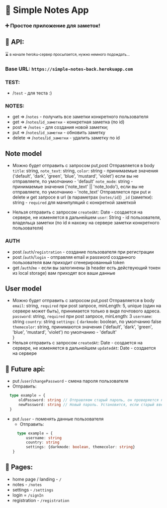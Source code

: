 # 📝 Simple Notes App

### ➕ Простое приложение для заметок!

## 🔗 API:

⌛ <small>в начале heroku-сервер просыпается, нужно немного подождать...</small>

### Base URL: `https://simple-notes-back.herokuapp.com`

### TEST:
* /`test` - для теста :)
### NOTES:
* get =>   /`notes` - получить все заметки конкретного пользователя
* get  =>  /`notes`/`id_заметки` - конкретная заметка (по id)
* post =>  /`notes` - для создания новой заметки;
* put =>  /`notes`/`id_заметки` - обновить заметку
* delete => /`notes`/`id_заметки` - удалить заметку по id

## Note model
  * Можно будет отправить с запросом put,post
  Отправляется в body
  `title`: string,
  `note_text`: string,
  `color`: string - принимаемые значения ('default', 'dark', 'green', 'blue', 'mustard', 'violet')
              если вы не отправляете, по умолчанию - 'default'
  `note_mode`: string - принимаемые значения ('note_text' || 'note_todo'), 
              если вы не отправляете, по умолчанию - 'note_text'
  Отправляется при put и delete и get запросе в url (в параметрах (`notes/id`))
  `_id` (заметки): string - `required` для манипуляций с конкретной заметкой
              
  * Нельзя отправить с запросом
  `createdAt`: Date - создается на сервере, не изменяется в дальнейшем
  `user`: String - id пользователя, владельца заметки (по id я нахожу на сервере заметки конкретного пользователя)

### AUTH
* post  /`auth`/`registration` - создание пользователя при регистрации
* post  /`auth`/`login` - отправляя email и password созданного пользователя вам приходит сгенерированный token
* get   /`auth`/`me` - если вы залогинены (в header есть действующий токен из local storage) вам приходят все ваши данные

## User model
  * Можно будет отправить с запросом put,post
  Отправляется в body
  `email`: string, `required` при post запросе, minLength: 5, unique (один на сервере может быть), принимается только в виде почтового адреса.
  `password`: string, `required` при post запросе, minLength: 3
  `username`: string
  `country`: string
  `settings`: {
    `darkmode`: boolean, по умолчанию false
    `themecolor`: string, принимаются значения ('default', 'dark', 'green', 'blue', 'mustard', 'violet')
                        по умолчанию - 'default'  
  }
  * Нельзя отправить с запросом
  `createdAt`: Date - создается на сервере, не изменяется в дальнейшем
  `updatedAt`: Date - создается на сервере


## 📃 Future api:
* put  /`user`/`changePassword` - смена пароля пользователя
 * Отправить:
  ```typescript
    type example = {
        oldPassword: string // Отправляем старый пароль, он проверяется на беке
        newPassword: string // Новый пароль. Установится, если старый введене правильно
    }     
  ```
* put /`user` - поменять данные пользователя
    * Отправить:
  ```typescript
    type example = {
        username: string
        country: string
        settings: {darkmode: boolean, themecolor: string}
  }
  ```
## 📃 Pages:

* home page / landing - `/`
* notes - `/notes`
* settings - `/settings`
* login = `/signIn`
* registration - `/registration`

 
  
